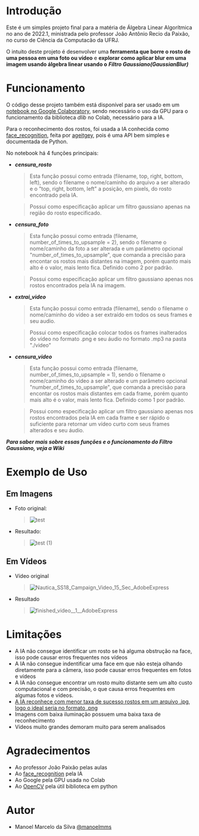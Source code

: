 
# Introdução
Este é um simples projeto final para a matéria de Álgebra Linear Algorítmica no ano de 2022.1, ministrada pelo professor João Antônio Recio da Paixão, no curso de Ciência da Computacão da UFRJ.

O intuito deste projeto é desenvolver uma **ferramenta que borre o rosto de uma pessoa em uma foto ou vídeo** e **explorar como aplicar blur em uma imagem usando álgebra linear usando o** ***Filtro Gaussiano(GaussianBlur)***

# Funcionamento

O código desse projeto também está disponível para ser usado em um [notebook no Google Colaboratory](https://colab.research.google.com/drive/1sIAmw0SzXdhPXB8pVGIm2pLdSdVUxRhq?usp=sharing), sendo necessário o uso da GPU para o funcionamento da biblioteca *dlib* no Colab, necessário para a IA.

Para o reconhecimento dos rostos, foi usada a IA conhecida como [face_recognition](https://github.com/ageitgey/face_recognition), feita por [ageitgey](https://github.com/ageitgey), pois é uma API bem simples e documentada de Python.

No notebook há 4 funções principais:
  - ***censura_rosto***
    >Esta função possui como entrada (filename, top, right, bottom, left), sendo o filename o nome/caminho do arquivo a ser alterado e o "top, right, bottom, left" a posição, em pixels, do rosto encontrado pela IA.
    
    >Possui como especificação aplicar um filtro gaussiano apenas na região do rosto especificado.
  - ***censura_foto***
    >Esta função possui como entrada (filename, number_of_times_to_upsample = 2), sendo o filename o nome/caminho da foto a ser alterada e um parâmetro opcional "number_of_times_to_upsample", que comanda a precisão para encontar os rostos mais distantes na imagem, porém quanto mais alto é o valor, mais lento fica. Definido como 2 por padrão.
    
    >Possui como especificação aplicar um filtro gaussiano apenas nos rostos encontrados pela IA na imagem.
  - ***extrai_video***
    >Esta função possui como entrada (filename), sendo o filename o nome/caminho do vídeo a ser extraído em todos os seus frames e seu audio.
    
    >Possui como especificação colocar todos os frames inalterados do vídeo no formato .png e seu áudio no formato .mp3 na pasta "./video"
  - ***censura_video***
    >Esta função possui como entrada (filename, number_of_times_to_upsample = 1), sendo o filename o nome/caminho do vídeo a ser alterado e um parâmetro opcional "number_of_times_to_upsample", que comanda a precisão para encontar os rostos mais distantes em cada frame, porém quanto mais alto é o valor, mais lento fica. Definido como 1 por padrão.

    >Possui como especificação aplicar um filtro gaussiano apenas nos rostos encontrados pela IA em cada frame e ser rápido o suficiente para retornar um vídeo curto com seus frames alterados e seu áudio.

***Para saber mais sobre essas funções e o funcionamento do Filtro Gaussiano, veja a Wiki***

# Exemplo de Uso

## Em Imagens 
 - Foto original: 
    >![test](https://user-images.githubusercontent.com/69607669/177061094-5fc257af-2be2-4198-98aa-e08eb92b700a.jpg)

 - Resultado:
    >![test (1)](https://user-images.githubusercontent.com/69607669/177061163-27d59317-2c48-4641-ae32-44b9a4f02c9b.jpg)

## Em Vídeos
 - Vídeo original
    >![Nautica_SS18_Campaign_Video_15_Sec_AdobeExpress](https://user-images.githubusercontent.com/69607669/177062452-df7865fa-1bda-4c2a-b3d3-5357ccb29303.gif)

 - Resultado
   >![finished_video__1__AdobeExpress](https://user-images.githubusercontent.com/69607669/177062454-6f0d9b4c-f316-4860-bf20-74bf35f47b76.gif)
   
# Limitações
  - A IA não consegue identificar um rosto se há alguma obstrução na face, isso pode causar erros frequentes nos vídeos
  - A IA não consegue indentificar uma face em que não esteja olhando diretamente para a câmera, isso pode causar erros frequentes em fotos e vídeos
  - A IA não consegue encontrar um rosto muito distante sem um alto custo computacional e com precisão, o que causa erros frequentes em algumas fotos e vídeos.
  - [A IA reconhece com menor taxa de sucesso rostos em um arquivo .jpg, logo o ideal seria no formato .png](https://github.com/ageitgey/face_recognition/issues/1421)
  - Imagens com baixa iluminação possuem uma baixa taxa de reconhecimento
  - Vídeos muito grandes demoram muito para serem analisados
# Agradecimentos 
  - Ao professor João Paixão pelas aulas
  - Ao [face_recognition](https://github.com/ageitgey/face_recognition) pela IA
  - Ao Google pela GPU usada no Colab
  - Ao [OpenCV](https://docs.opencv.org/4.x/index.html) pela útil biblioteca em python 
# Autor
  - Manoel Marcelo da Silva [@manoelmms](https://github.com/manoelmms)
